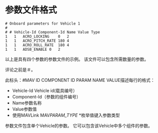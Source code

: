 # 参数文件格式

    # Onboard parameters for Vehicle 1
    #
    # # Vehicle-Id Component-Id Name Value Type
    1   1   ACRO_LOCKING    0   2
    1   1   ACRO_PITCH_RATE 180 4
    1   1   ACRO_ROLL_RATE  180 4
    1   1   ADSB_ENABLE 0   2

以上是具有四个参数的参数文件的示例。 该文件可以包含所需数量的参数。

评论之前是＃。

此标头：#MAV ID COMPONENT ID PARAM NAME VALUE描述每行的格式：

- Vehicle-Id Vehicle id(载具编号）
- Component-Id（参数的组件编号）
- Name参数名称
- Value参数值
- 使用MAVLink MAV*PARAM_TYPE* \*枚举值键入参数类型

参数文件包含单个Vehicle的参数。 它可以包含该Vehicle中多个组件的参数。
